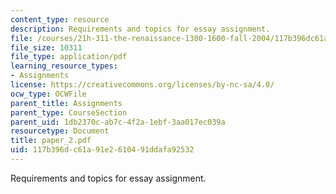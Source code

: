 ```yaml
---
content_type: resource
description: Requirements and topics for essay assignment.
file: /courses/21h-311-the-renaissance-1300-1600-fall-2004/117b396dc61a91e2610491ddafa92532_paper_2.pdf
file_size: 10311
file_type: application/pdf
learning_resource_types:
- Assignments
license: https://creativecommons.org/licenses/by-nc-sa/4.0/
ocw_type: OCWFile
parent_title: Assignments
parent_type: CourseSection
parent_uid: 1db2370c-ab7c-4f2a-1ebf-3aa017ec039a
resourcetype: Document
title: paper_2.pdf
uid: 117b396d-c61a-91e2-6104-91ddafa92532
---
```

Requirements and topics for essay assignment.